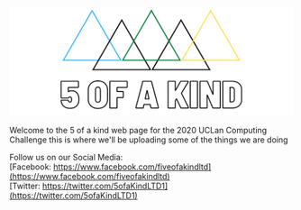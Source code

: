 ![alt text](https://github.com/5-of-a-kind/5-of-a-kind.github.io/blob/master/Facebook%20Banner.png)

Welcome to the 5 of a kind web page for the 2020 UCLan Computing Challenge this is where we'll be uploading some of the things we are doing


Follow us on our Social Media: <br/>
[Facebook:  https://www.facebook.com/fiveofakindltd](https://www.facebook.com/fiveofakindltd)<br/>  [Twitter:  https://twitter.com/5ofaKindLTD1](https://twitter.com/5ofaKindLTD1)

